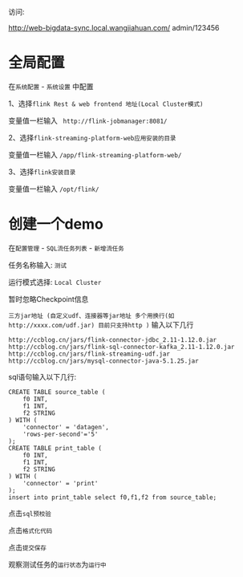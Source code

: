 访问: 

http://web-bigdata-sync.local.wangjiahuan.com/		admin/123456

# 全局配置

在`系统配置` - `系统设置` 中配置 

1、选择`flink Rest & web frontend 地址(Local Cluster模式)`

变量值一栏输入 ` http://flink-jobmanager:8081/`

2、选择`flink-streaming-platform-web应用安装的目录`

变量值一栏输入 `/app/flink-streaming-platform-web/`

3、选择`flink安装目录`

变量值一栏输入 `/opt/flink/`

# 创建一个demo

在`配置管理` - `SQL流任务列表` - `新增流任务`

任务名称输入: `测试`

运行模式选择: `Local Cluster`

暂时忽略Checkpoint信息

`三方jar地址 (自定义udf、连接器等jar地址 多个用换行(如 http://xxxx.com/udf.jar) 目前只支持http )` 输入以下几行

```
http://ccblog.cn/jars/flink-connector-jdbc_2.11-1.12.0.jar
http://ccblog.cn/jars/flink-sql-connector-kafka_2.11-1.12.0.jar
http://ccblog.cn/jars/flink-streaming-udf.jar
http://ccblog.cn/jars/mysql-connector-java-5.1.25.jar
```

sql语句输入以下几行:

```
CREATE TABLE source_table (
    f0 INT,
    f1 INT,
    f2 STRING
) WITH (
    'connector' = 'datagen',
    'rows-per-second'='5'
);
CREATE TABLE print_table (
    f0 INT,
    f1 INT,
    f2 STRING
) WITH (
    'connector' = 'print'
);
insert into print_table select f0,f1,f2 from source_table;
```

点击`sql预校验`

点击`格式化代码`

点击`提交保存`



观察测试任务的`运行状态`为`运行中`

